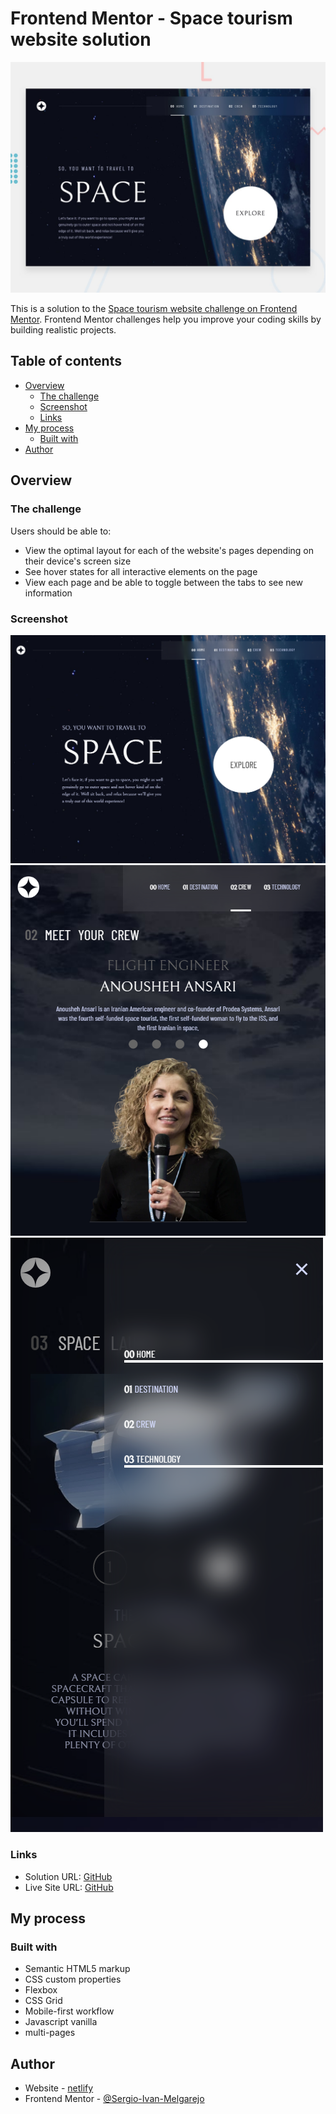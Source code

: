 # Frontend Mentor - Space tourism website solution

![Design preview for the Space tourism website coding challenge](./preview.jpg)

This is a solution to the [Space tourism website challenge on Frontend Mentor](https://www.frontendmentor.io/challenges/space-tourism-multipage-website-gRWj1URZ3). Frontend Mentor challenges help you improve your coding skills by building realistic projects. 

## Table of contents

- [Overview](#overview)
  - [The challenge](#the-challenge)
  - [Screenshot](#screenshot)
  - [Links](#links)
- [My process](#my-process)
  - [Built with](#built-with)
- [Author](#author)

## Overview

### The challenge

Users should be able to:

- View the optimal layout for each of the website's pages depending on their device's screen size
- See hover states for all interactive elements on the page
- View each page and be able to toggle between the tabs to see new information

### Screenshot

![](./starter-code/assets/screenshot/screenshot1.png)
![](./starter-code/assets/screenshot/screenshot2.png)
![](./starter-code/assets/screenshot/screenshot3.png)

### Links

- Solution URL: [GitHub](https://github.com/Sergio-Ivan-Melgarejo/Front-Mentor-15)
- Live Site URL: [GitHub](https://sergio-ivan-melgarejo.github.io/Front-Mentor-15/)

## My process

### Built with

- Semantic HTML5 markup
- CSS custom properties
- Flexbox
- CSS Grid
- Mobile-first workflow
- Javascript vanilla
- multi-pages

## Author

- Website - [netlify](https://portfolio-profesional-sergio-ivan-megarejo.netlify.app/)
- Frontend Mentor - [@Sergio-Ivan-Melgarejo](https://www.frontendmentor.io/profile/Sergio-Ivan-Melgarejo)
